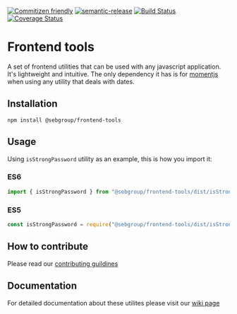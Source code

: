 [![Commitizen friendly](https://img.shields.io/badge/commitizen-friendly-brightgreen.svg)](http://commitizen.github.io/cz-cli/)
[![semantic-release](https://img.shields.io/badge/%20%20%F0%9F%93%A6%F0%9F%9A%80-semantic--release-e10079.svg)](https://github.com/semantic-release/semantic-release)
[![Build Status](https://github.com/sebgroup/frontend-tools/workflows/CI/badge.svg)](https://github.com/sebgroup/frontend-tools/actions?query=workflow%3ACI)
[![Coverage Status](https://coveralls.io/repos/github/sebgroup/frontend-tools/badge.svg?branch=master)](https://coveralls.io/github/sebgroup/frontend-tools?branch=master)

# **Frontend tools**

A set of frontend utilities that can be used with any javascript application. It's lightweight and intuitive. The only dependency it has is for [momentjs](https://momentjs.com) when using any utility that deals with dates.

## **Installation**

```terminal
npm install @sebgroup/frontend-tools
```

## **Usage**

Using `isStrongPassword` utility as an example, this is how you import it:

### ES6

```typescript
import { isStrongPassword } from "@sebgroup/frontend-tools/dist/isStrongPassword";
```

### ES5

```typescript
const isStrongPassword = require("@sebgroup/frontend-tools/dist/isStrongPassword");
```

## **How to contribute**

Please read our [contributing guildines](https://github.com/sebgroup/frontend-tools/blob/master/CONTRIBUTING.md)

## **Documentation**

For detailed documentation about these utilites please visit our [wiki page](https://github.com/sebgroup/frontend-tools/wiki)
